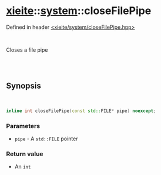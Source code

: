 # [xieite](../xieite.md)::[system](../system.md)::closeFilePipe
Defined in header [<xieite/system/closeFilePipe.hpp>](../../include/xieite/system/closeFilePipe.hpp)

<br/>

Closes a file pipe

<br/><br/>

## Synopsis

<br/>

```cpp
inline int closeFilePipe(const std::FILE* pipe) noexcept;
```
### Parameters
- `pipe` - A `std::FILE` pointer
### Return value
- An `int`

